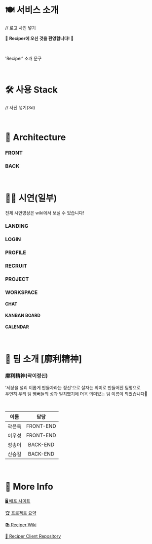 # 🍽 서비스 소개

// 로고 사진 넣기

🎉 **Reciper에 오신 것을 환영합니다!** 🎉

<br/>

'Reciper' 소개 문구

<br/>

# 🛠 사용 Stack

// 사진 넣기(3d)

<br/>

# 🚗 Architecture

### FRONT

### BACK

<br/>

# 🧑‍💻 시연(일부)

전체 시연영상은 wiki에서 보실 수 있습니다!

### LANDING

### LOGIN

### PROFILE

### RECRUIT

### PROJECT

### WORKSPACE

#### CHAT

#### KANBAN BOARD

#### CALENDAR

<br/>

# 🌟 팀 소개 [廓利精神]

### 廓利精神(곽이정신)

'세상을 널리 이롭게 만들자라는 정신'으로 살자는 의미로 만들어진 팀명으로  
우연히 우리 팀 멤버들의 성과 일치했기에 더욱 의미있는 팀 이름이 되었습니다🤗

<br/>

|  이름  |   담당    |
| :----: | :-------: |
| 곽은욱 | FRONT-END |
| 이우성 | FRONT-END |
| 정송이 | BACK-END  |
| 신승길 | BACK-END  |

<br/>

# 🌸 More Info

[🖥 배포 사이트](https://reciper.me)

[🏆 프로젝트 요약](https://www.notion.so/1-Reciper-de93f39a78844d7cb9af57c041ccfa27)

[📚 Reciper Wiki](https://github.com/codestates/Reciper-client/wiki)

[🔐 Reciper Client Repository](https://github.com/codestates/Reciper-client)

